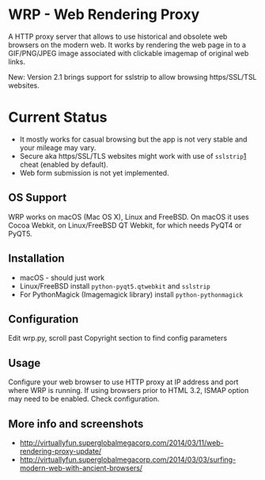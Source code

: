 # WRP - Web Rendering Proxy
A HTTP proxy server that allows to use historical and obsolete web browsers on the modern web. It works by rendering the web page in to a GIF/PNG/JPEG image associated with clickable imagemap of original web links.

New: Version 2.1 brings support for sslstrip to allow browsing https/SSL/TSL websites.


# Current Status
* It mostly works for casual browsing but the app is not very stable and your mileage may vary. 
* Secure aka https/SSL/TLS websites might work with use of `sslstrip`[1] cheat (enabled by default).
* Web form submission is not yet implemented.

## OS Support
WRP works on macOS (Mac OS X), Linux and FreeBSD. On macOS it uses Cocoa Webkit, on Linux/FreeBSD QT Webkit, for which needs PyQT4 or PyQT5.

## Installation
* macOS - should just work
* Linux/FreeBSD install `python-pyqt5.qtwebkit` and `sslstrip`
* For PythonMagick (Imagemagick library) install `python-pythonmagick`

## Configuration
Edit wrp.py, scroll past Copyright section to find config parameters

## Usage 
Configure your web browser to use HTTP proxy at IP address and port where WRP is running. If using browsers prior to HTML 3.2, ISMAP option may need to be enabled. Check configuration.

## More info and screenshots
* http://virtuallyfun.superglobalmegacorp.com/2014/03/11/web-rendering-proxy-update/
* http://virtuallyfun.superglobalmegacorp.com/2014/03/03/surfing-modern-web-with-ancient-browsers/

[1]: https://moxie.org/software/sslstrip/
